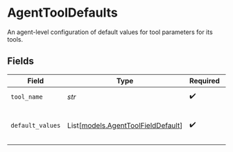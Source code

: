 # AgentToolDefaults

An agent-level configuration of default values for tool parameters for its tools.


## Fields

| Field                                                                    | Type                                                                     | Required                                                                 | Description                                                              |
| ------------------------------------------------------------------------ | ------------------------------------------------------------------------ | ------------------------------------------------------------------------ | ------------------------------------------------------------------------ |
| `tool_name`                                                              | *str*                                                                    | :heavy_check_mark:                                                       | The name of the tool                                                     |
| `default_values`                                                         | List[[models.AgentToolFieldDefault](../models/agenttoolfielddefault.md)] | :heavy_check_mark:                                                       | The default values for fields used in the tool                           |